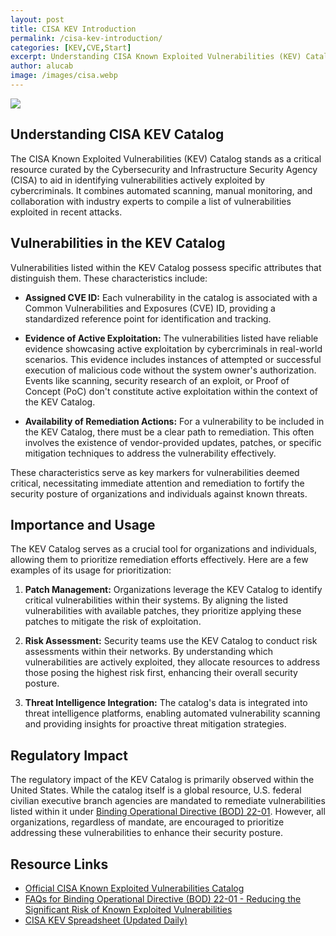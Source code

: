```yaml
---
layout: post
title: CISA KEV Introduction
permalink: /cisa-kev-introduction/
categories: [KEV,CVE,Start]
excerpt: Understanding CISA Known Exploited Vulnerabilities (KEV) Catalog, it's impact and structure 
author: alucab
image: /images/cisa.webp
---
```


![][CISA_IMG]

## Understanding CISA KEV Catalog

The CISA Known Exploited Vulnerabilities (KEV) Catalog stands as a critical resource curated by the Cybersecurity and Infrastructure Security Agency (CISA) to aid in identifying vulnerabilities actively exploited by cybercriminals. It combines automated scanning, manual monitoring, and collaboration with industry experts to compile a list of vulnerabilities exploited in recent attacks.

## Vulnerabilities in the KEV Catalog

Vulnerabilities listed within the KEV Catalog possess specific attributes that distinguish them. These characteristics include:

- **Assigned CVE ID:** Each vulnerability in the catalog is associated with a Common Vulnerabilities and Exposures (CVE) ID, providing a standardized reference point for identification and tracking.

- **Evidence of Active Exploitation:** The vulnerabilities listed have reliable evidence showcasing active exploitation by cybercriminals in real-world scenarios. This evidence includes instances of attempted or successful execution of malicious code without the system owner's authorization. Events like scanning, security research of an exploit, or Proof of Concept (PoC) don't constitute active exploitation within the context of the KEV Catalog.

- **Availability of Remediation Actions:** For a vulnerability to be included in the KEV Catalog, there must be a clear path to remediation. This often involves the existence of vendor-provided updates, patches, or specific mitigation techniques to address the vulnerability effectively.

These characteristics serve as key markers for vulnerabilities deemed critical, necessitating immediate attention and remediation to fortify the security posture of organizations and individuals against known threats.


## Importance and Usage

The KEV Catalog serves as a crucial tool for organizations and individuals, allowing them to prioritize remediation efforts effectively. Here are a few examples of its usage for prioritization:

1. **Patch Management:** Organizations leverage the KEV Catalog to identify critical vulnerabilities within their systems. By aligning the listed vulnerabilities with available patches, they prioritize applying these patches to mitigate the risk of exploitation.

2. **Risk Assessment:** Security teams use the KEV Catalog to conduct risk assessments within their networks. By understanding which vulnerabilities are actively exploited, they allocate resources to address those posing the highest risk first, enhancing their overall security posture.

3. **Threat Intelligence Integration:** The catalog's data is integrated into threat intelligence platforms, enabling automated vulnerability scanning and providing insights for proactive threat mitigation strategies.

## Regulatory Impact

The regulatory impact of the KEV Catalog is primarily observed within the United States. While the catalog itself is a global resource, U.S. federal civilian executive branch agencies are mandated to remediate vulnerabilities listed within it under [Binding Operational Directive (BOD) 22-01](https://www.cisa.gov/news-events/directives/bod-22-01-reducing-significant-risk-known-exploited-vulnerabilities). 
However, all organizations, regardless of mandate, are encouraged to prioritize addressing these vulnerabilities to enhance their security posture.

## Resource Links

- [Official CISA Known Exploited Vulnerabilities Catalog](https://www.cisa.gov/resources-tools/resources/kev-catalog)
- [FAQs for Binding Operational Directive (BOD) 22-01 - Reducing the Significant Risk of Known Exploited Vulnerabilities](https://www.cisa.gov/news-events/directives/bod-22-01-reducing-significant-risk-known-exploited-vulnerabilities)
- [CISA KEV Spreadsheet (Updated Daily)][CISA_GSHEET]



[CISA_IMG]: https://blogger.googleusercontent.com/img/b/R29vZ2xl/AVvXsEhmRFG6Xp2cUYbmQgYLPwJuEEH2i8lUIEEtMoycnyzKS4e_KBv14tfmALTtvYtvJnFKo9OUzj7LFyd1u8FTd3Nd2lgFa4dp2s3eO2lpolSYcLaiX0aUXs6DKPYgW5akbJlbKA6aC043prrHMAlJ0zZMxRu-r-eCdfJQTrJ90bjDOBQuCpMrAhn_n5-s/s728-rw-ft-e30/cisa.png
[CISA_GSHEET]: https://docs.google.com/spreadsheets/d/1Wk--S5xrii8-7QJsapKlqMfWYk7xPOzfnLDQc1msR4o/edit?usp=sharing
[Securin]: https://www.securin.io/articles/cisa-launches-known-exploited-vulnerabilities-catalog